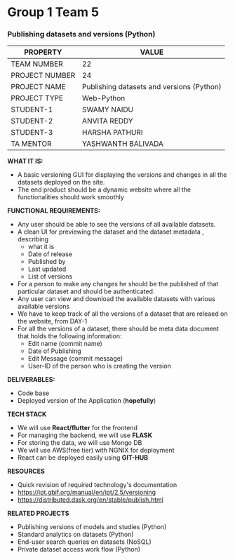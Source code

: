 # Group 1 Team 5

### Publishing datasets and versions (Python)

| PROPERTY       | VALUE                                     |
| -------------- | ----------------------------------------- |
| TEAM NUMBER    | 22                                        |
| PROJECT NUMBER | 24                                        |
| PROJECT NAME   | Publishing datasets and versions (Python) |
| PROJECT TYPE   | Web-Python                                |
| STUDENT-1      | SWAMY NAIDU                               |
| STUDENT-2      | ANVITA REDDY                              |
| STUDENT-3      | HARSHA PATHURI                            |
| TA MENTOR      | YASHWANTH BALIVADA                        |



**WHAT IT IS:**

* A basic versioning GUI for displaying the versions and changes in all  the datasets deployed on the site.
* The end product should be a dynamic website where all the functionalities should work smoothly

**FUNCTIONAL REQUIREMENTS:** 

* Any user should be able to see the versions of all available datasets.
* A clean UI for previewing the dataset and the dataset metadata , describing 
  * what it is 
  * Date of release
  * Published by
  * Last updated
  * List of versions 
* For  a person to make any changes he should be the published of that particular dataset and should be authenticated.
* Any user can view and download the available datasets with various available versions
* We have to keep track of all the versions of a dataset that are releaed on the website, from DAY-1
* For all the versions of a dataset, there should be meta data document that holds the following information:
  * Edit name (commit name)
  * Date of Publishing
  * Edit Message (commit message)
  * User-ID of the person who is creating the version

**DELIVERABLES:**

* Code base
* Deployed version of the Application (**hopefully**)

**TECH STACK**

* We will use **React/flutter** for the frontend
* For managing the backend, we will use **FLASK** 
* For storing the data, we will use Mongo DB
* We will use AWS(free tier) with NGNIX for deployment
* React can be deployed easily using **GIT-HUB**


**RESOURCES**

* Quick revision of required technology's documentation 
* https://ipt.gbif.org/manual/en/ipt/2.5/versioning
* https://distributed.dask.org/en/stable/publish.html

**RELATED PROJECTS**

* Publishing versions of models and studies (Python) 
* Standard analytics on datasets (Python)
* End-user search queries on datasets (NoSQL)
* Private dataset access work flow (Python)
